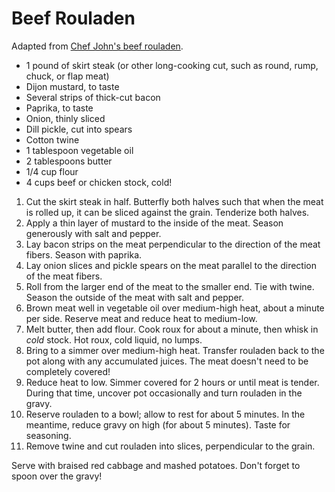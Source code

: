 # Beef Rouladen

Adapted from [Chef John's beef rouladen](http://foodwishes.blogspot.com/2015/05/beef-rouladen-german-engineering-you.html).

- 1 pound of skirt steak (or other long-cooking cut, such as round, rump, chuck, or flap meat)
- Dijon mustard, to taste
- Several strips of thick-cut bacon
- Paprika, to taste
- Onion, thinly sliced
- Dill pickle, cut into spears
- Cotton twine
- 1 tablespoon vegetable oil
- 2 tablespoons butter
- 1/4 cup flour
- 4 cups beef or chicken stock, cold!

1. Cut the skirt steak in half. Butterfly both halves such that when the meat is rolled up, it can be sliced against the grain. Tenderize both halves.
2. Apply a thin layer of mustard to the inside of the meat. Season generously with salt and pepper.
3. Lay bacon strips on the meat perpendicular to the direction of the meat fibers. Season with paprika.
4. Lay onion slices and pickle spears on the meat parallel to the direction of the meat fibers.
5. Roll from the larger end of the meat to the smaller end. Tie with twine. Season the outside of the meat with salt and pepper.
6. Brown meat well in vegetable oil over medium-high heat, about a minute per side. Reserve meat and reduce heat to medium-low.
7. Melt butter, then add flour. Cook roux for about a minute, then whisk in *cold* stock. Hot roux, cold liquid, no lumps.
8. Bring to a simmer over medium-high heat. Transfer rouladen back to the pot along with any accumulated juices. The meat doesn't need to be completely covered!
9. Reduce heat to low. Simmer covered for 2 hours or until meat is tender. During that time, uncover pot occasionally and turn rouladen in the gravy.
10. Reserve rouladen to a bowl; allow to rest for about 5 minutes. In the meantime, reduce gravy on high (for about 5 minutes). Taste for seasoning.
11. Remove twine and cut rouladen into slices, perpendicular to the grain.

Serve with braised red cabbage and mashed potatoes. Don't forget to spoon over the gravy!
